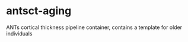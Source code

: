 # antsct-aging
ANTs cortical thickness pipeline container, contains a template for older individuals

